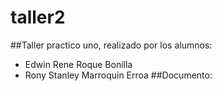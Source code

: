 # taller2
##Taller practico uno, realizado por los alumnos:
- Edwin Rene Roque Bonilla
- Rony Stanley Marroquin Erroa
##Documento:
